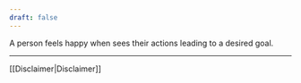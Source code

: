 ```yaml
---
draft: false
---
```


A person feels happy when sees their actions leading to a desired goal.

---
[[Disclaimer|Disclaimer]]
